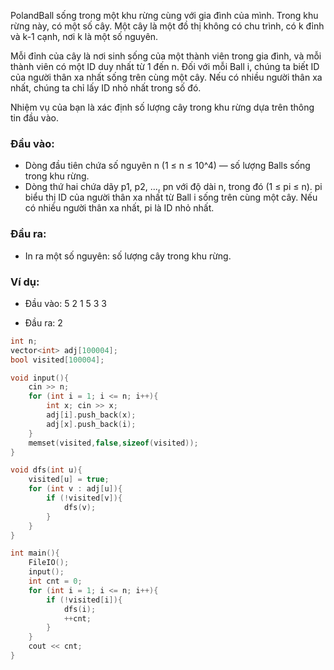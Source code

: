 PolandBall sống trong một khu rừng cùng với gia đình của mình. Trong khu rừng này, có một số cây. Một cây là một đồ thị không có chu trình, có k đỉnh và k-1 cạnh, nơi k là một số nguyên.

Mỗi đỉnh của cây là nơi sinh sống của một thành viên trong gia đình, và mỗi thành viên có một ID duy nhất từ 1 đến n. Đối với mỗi Ball i, chúng ta biết ID của người thân xa nhất sống trên cùng một cây. Nếu có nhiều người thân xa nhất, chúng ta chỉ lấy ID nhỏ nhất trong số đó.

Nhiệm vụ của bạn là xác định số lượng cây trong khu rừng dựa trên thông tin đầu vào.

### Đầu vào:
- Dòng đầu tiên chứa số nguyên n (1 ≤ n ≤ 10^4) — số lượng Balls sống trong khu rừng.
- Dòng thứ hai chứa dãy p1, p2, ..., pn với độ dài n, trong đó (1 ≤ pi ≤ n). pi biểu thị ID của người thân xa nhất từ Ball i sống trên cùng một cây. Nếu có nhiều người thân xa nhất, pi là ID nhỏ nhất.
### Đầu ra:
- In ra một số nguyên: số lượng cây trong khu rừng.

### Ví dụ:
- Đầu vào:
5
2 1 5 3 3

- Đầu ra:
2

```cpp
int n;
vector<int> adj[100004];
bool visited[100004];

void input(){
    cin >> n;
    for (int i = 1; i <= n; i++){
        int x; cin >> x;
        adj[i].push_back(x);
        adj[x].push_back(i);
    }
    memset(visited,false,sizeof(visited));
}

void dfs(int u){
    visited[u] = true;
    for (int v : adj[u]){
        if (!visited[v]){
            dfs(v);
        }
    }
}

int main(){
    FileIO();
    input();
    int cnt = 0;
    for (int i = 1; i <= n; i++){
        if (!visited[i]){
            dfs(i);
            ++cnt;
        }
    }
    cout << cnt;
}
```

